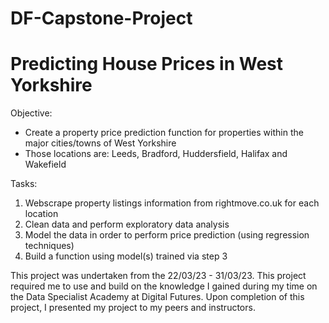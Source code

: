 # DF-Capstone-Project

# Predicting House Prices in West Yorkshire
 
Objective: 
- Create a property price prediction function for properties within the major cities/towns of West Yorkshire
- Those locations are: Leeds, Bradford, Huddersfield, Halifax and Wakefield

Tasks:
1) Webscrape property listings information from rightmove.co.uk for each location 
2) Clean data and perform exploratory data analysis
3) Model the data in order to perform price prediction (using regression techniques)
4) Build a function using model(s) trained via step 3

This project was undertaken from the 22/03/23 - 31/03/23. This project required me to use and build on the knowledge I 
gained during my time on the Data Specialist Academy at Digital Futures. Upon completion of this project, I
presented my project to my peers and instructors. 
 



